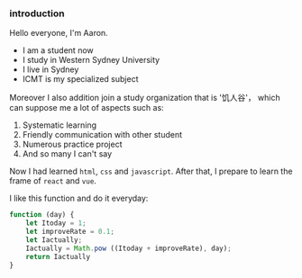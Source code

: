 ### introduction 
Hello everyone, I'm Aaron. 
* I am a student now 
* I study in Western Sydney University  
* I live in Sydney
* ICMT is my specialized subject

Moreover I also addition join a study organization that is '饥人谷'， which can suppose me a lot of aspects such as:
1. Systematic learning
2. Friendly communication with other student
3. Numerous practice project
4. And so many I can't say
   
Now I had learned `html`, `css` and `javascript`. After that, I prepare to learn the frame of `react` and `vue`.

I like this function and do it everyday:
```javascript
function (day) {
    let Itoday = 1;
    let improveRate = 0.1;
    let Iactually;
    Iactually = Math.pow ((Itoday + improveRate), day);     
    return Iactually
}
```